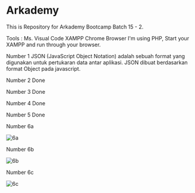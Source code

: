 # Arkademy
This is Repository for Arkademy Bootcamp Batch 15 - 2.

Tools : 
Ms. Visual Code
XAMPP
Chrome Browser
I'm using PHP, Start your XAMPP and run through your browser.

Number 1
JSON (JavaScript Object Notation) adalah sebuah format yang digunakan untuk pertukaran data antar aplikasi. JSON dibuat berdasarkan format Object pada javascript. 


Number 2 Done


Number 3 Done


Number 4 Done


Number 5 Done


Number 6a

![6a](https://user-images.githubusercontent.com/59035856/74086919-23031b00-4aba-11ea-95e9-63d72f023d00.PNG)

Number 6b

![6b](https://user-images.githubusercontent.com/59035856/74086933-4c23ab80-4aba-11ea-919a-0873eb5367d2.PNG)

Number 6c

![6c](https://user-images.githubusercontent.com/59035856/74087403-7bd4b280-4abe-11ea-847c-962c0a6a40b3.PNG)
